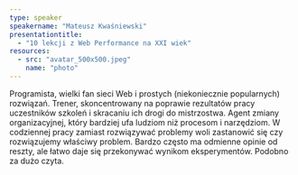 ```yaml
---
type: speaker
speakername: "Mateusz Kwaśniewski"
presentationtitle:
  - "10 lekcji z Web Performance na XXI wiek"
resources:
  - src: "avatar_500x500.jpeg"
    name: "photo"
---
```

Programista, wielki fan sieci Web i prostych (niekoniecznie popularnych) rozwiązań.
Trener, skoncentrowany na poprawie rezultatów pracy uczestników szkoleń
i skracaniu ich drogi do mistrzostwa.
Agent zmiany organizacyjnej, który bardziej ufa ludziom niż procesom i narzędziom.
W codziennej pracy zamiast rozwiązywać problemy woli zastanowić się czy
rozwiązujemy właściwy problem. Bardzo często ma odmienne opinie od reszty,
ale łatwo daje się przekonywać wynikom eksperymentów. Podobno za dużo czyta.
